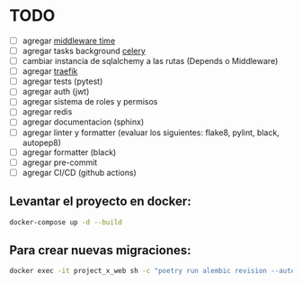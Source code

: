 # TODO
- [ ] agregar [middleware time](https://medium.com/@life-is-short-so-enjoy-it/fastapi-experiment-middleware-feature-c0a0c7314d74)
- [ ] agregar tasks background [celery](https://levelup.gitconnected.com/fastapi-background-tasks-vs-celery-which-is-right-for-your-application-dff0a7216e55)
- [ ] cambiar instancia de sqlalchemy a las rutas (Depends o Middleware)
- [ ] agregar [traefik](https://testdriven.io/blog/fastapi-docker-traefik/)
- [ ] agregar tests (pytest)
- [ ] agregar auth (jwt)
- [ ] agregar sistema de roles y permisos
- [ ] agregar redis
- [ ] agregar documentacion (sphinx)
- [ ] agregar linter y formatter (evaluar los siguientes: flake8, pylint, black, autopep8)
- [ ] agregar formatter (black)
- [ ] agregar pre-commit
- [ ] agregar CI/CD (github actions)

## Levantar el proyecto en docker:
```bash
docker-compose up -d --build
```

## Para crear nuevas migraciones:
```bash
docker exec -it project_x_web sh -c "poetry run alembic revision --autogenerate -m 'adds user table'"
```
